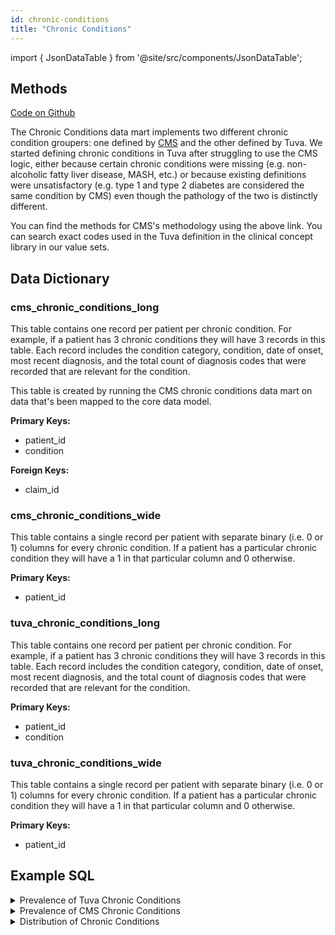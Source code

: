 ```yaml
---
id: chronic-conditions
title: "Chronic Conditions"
---
```


import { JsonDataTable } from '@site/src/components/JsonDataTable';

## Methods

[Code on Github](https://github.com/tuva-health/tuva/tree/main/models/chronic_conditions)

The Chronic Conditions data mart implements two different chronic condition groupers: one defined by [CMS](https://www2.ccwdata.org/web/guest/condition-categories-chronic) and the other defined by Tuva.  We started defining chronic conditions in Tuva after struggling to use the CMS logic, either because certain chronic conditions were missing (e.g. non-alcoholic fatty liver disease, MASH, etc.) or because existing definitions were unsatisfactory (e.g. type 1 and type 2 diabetes are considered the same condition by CMS) even though the pathology of the two is distinctly different.

You can find the methods for CMS's methodology using the above link.  You can search exact codes used in the Tuva definition in the clinical concept library in our value sets.

## Data Dictionary

### cms_chronic_conditions_long

This table contains one record per patient per chronic condition. For example, 
if a patient has 3 chronic conditions they will have 3 records in this table. 
Each record includes the condition category, condition, date of onset, most 
recent diagnosis, and the total count of diagnosis codes that were recorded 
that are relevant for the condition.

This table is created by running the CMS chronic conditions data mart on data 
that's been mapped to the core data model.

**Primary Keys:**
  * patient_id
  * condition

**Foreign Keys:**
  * claim_id

<JsonDataTable  jsonPath="nodes.model\.the_tuva_project\.chronic_conditions__cms_chronic_conditions_long.columns" />

### cms_chronic_conditions_wide

This table contains a single record per patient with separate binary 
(i.e. 0 or 1) columns for every chronic condition. If a patient has a 
particular chronic condition they will have a 1 in that particular column and 
0 otherwise.

**Primary Keys:**
  * patient_id

<JsonDataTable  jsonPath="nodes.model\.the_tuva_project\.chronic_conditions__cms_chronic_conditions_wide.columns"  />

### tuva_chronic_conditions_long

This table contains one record per patient per chronic condition. For example, 
if a patient has 3 chronic conditions they will have 3 records in this table. 
Each record includes the condition category, condition, date of onset, most 
recent diagnosis, and the total count of diagnosis codes that were recorded 
that are relevant for the condition.

**Primary Keys:**
  * patient_id
  * condition

<JsonDataTable  jsonPath="nodes.model\.the_tuva_project\.chronic_conditions__tuva_chronic_conditions_long.columns" />

### tuva_chronic_conditions_wide

This table contains a single record per patient with separate binary 
(i.e. 0 or 1) columns for every chronic condition. If a patient has a 
particular chronic condition they will have a 1 in that particular column and 
0 otherwise.

**Primary Keys:**
  * patient_id

<JsonDataTable  jsonPath="nodes.model\.the_tuva_project\.chronic_conditions__tuva_chronic_conditions_wide.columns"  />

## Example SQL

<details>
  <summary>Prevalence of Tuva Chronic Conditions</summary>

In this query we show how often each chronic condition occurs in the patient population.

```sql
select
  condition
, count(distinct patient_id) as total_patients
, cast(count(distinct patient_id) * 100.0 / (select count(distinct patient_id) from core.patient) as numeric(38,2)) as percent_of_patients
from chronic_conditions.tuva_chronic_conditions_long
group by 1
order by 3 desc
```

</details>

<details>
  <summary>Prevalence of CMS Chronic Conditions</summary>

In this query we show how often each chronic condition occurs in the patient population.

```sql
select
  condition_category
, condition
, count(distinct patient_id) as total_patients
, cast(count(distinct patient_id) * 100.0 / (select count(distinct patient_id) from core.patient) as numeric(38,2)) as percent_of_patients
from chronic_conditions.cms_chronic_conditions_long
group by 1,2
order by 4 desc
```

</details>

<details>
  <summary>Distribution of Chronic Conditions</summary>

In this query we show how many patients have 0 chronic conditions, how many patients have 1 chronic condition, how many patients have 2 chronic conditions, etc.

```sql
with patients as (
select patient_id
from core.patient
)

, conditions as (
select distinct
  a.patient_id
, b.condition
from patients a
left join chronic_conditions.tuva_chronic_conditions_long b
 on a.patient_id = b.patient_id
)

, condition_count as (
select
  patient_id
, count(distinct condition) as condition_count
from conditions
group by 1
)

select 
  condition_count
, count(1)
, cast(100 * count(distinct patient_id)/sum(count(distinct patient_id)) over() as numeric(38,1)) as percent
from condition_count
group by 1
order by 1
```

</details>